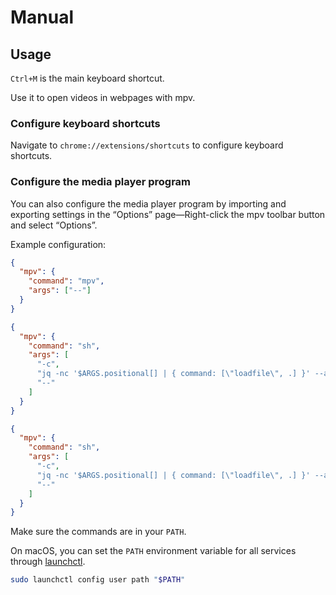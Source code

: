 # Manual

## Usage

`Ctrl+M` is the main keyboard shortcut.

Use it to open videos in webpages with mpv.

### Configure keyboard shortcuts

Navigate to `chrome://extensions/shortcuts` to configure keyboard shortcuts.

### Configure the media player program

You can also configure the media player program by importing and exporting settings
in the “Options” page—Right-click the mpv toolbar button and select “Options”.

Example configuration:

``` json
{
  "mpv": {
    "command": "mpv",
    "args": ["--"]
  }
}
```

``` json
{
  "mpv": {
    "command": "sh",
    "args": [
      "-c",
      "jq -nc '$ARGS.positional[] | { command: [\"loadfile\", .] }' --args -- \"$@\" | socat - UNIX-CONNECT:/tmp/mpv.sock || mpv --input-ipc-server=/tmp/mpv.sock --ytdl-raw-options=cookies-from-browser=chrome --player-operation-mode=pseudo-gui --force-window=immediate --ontop --on-all-workspaces --geometry=30%+50%+50% -- \"$@\"",
      "--"
    ]
  }
}
```

``` json
{
  "mpv": {
    "command": "sh",
    "args": [
      "-c",
      "jq -nc '$ARGS.positional[] | { command: [\"loadfile\", .] }' --args -- \"$@\" | socat - UNIX-CONNECT:/tmp/mpv.sock || mpv --input-ipc-server=/tmp/mpv.sock --ytdl-raw-options=cookies-from-browser=chrome --player-operation-mode=pseudo-gui --macos-app-activation-policy=accessory --ontop-level=desktop --ontop --on-all-workspaces --fs --no-native-fs --no-focus-on-open -- \"$@\"",
      "--"
    ]
  }
}
```

Make sure the commands are in your `PATH`.

On macOS, you can set the `PATH` environment variable for all services through [launchctl].

``` sh
sudo launchctl config user path "$PATH"
```

[launchctl]: https://ss64.com/osx/launchctl.html
